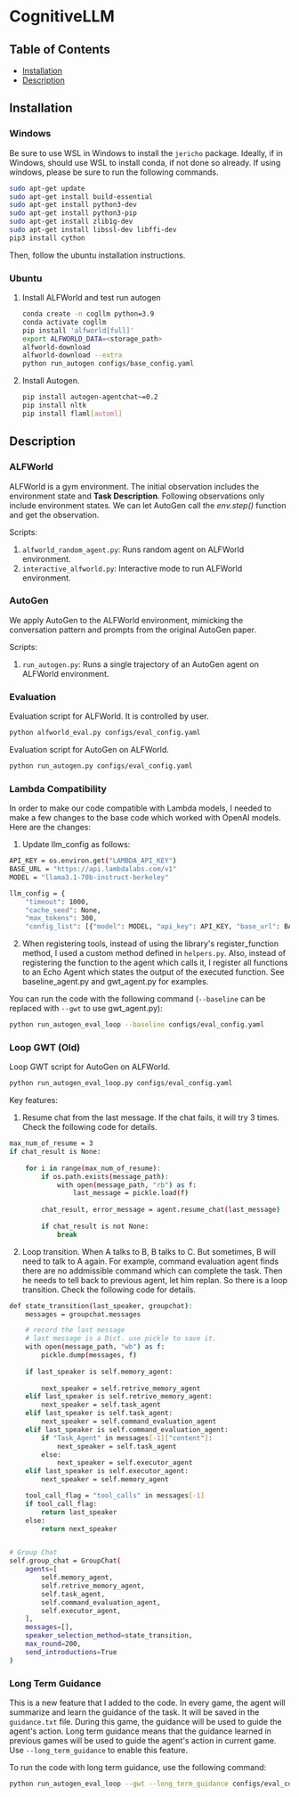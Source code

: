 # CognitiveLLM


## Table of Contents

- [Installation](#installation)
- [Description](#description)


## Installation

### Windows
Be sure to use WSL in Windows to install the `jericho` package. Ideally, if in Windows, should use WSL to install conda, if not done so already. If using windows, please be sure to run the following commands.


```sh
sudo apt-get update
sudo apt-get install build-essential
sudo apt-get install python3-dev
sudo apt-get install python3-pip
sudo apt-get install zlib1g-dev
sudo apt-get install libssl-dev libffi-dev
pip3 install cython
```

Then, follow the ubuntu installation instructions.
### Ubuntu
1. Install ALFWorld and test run autogen
    ```sh
    conda create -n cogllm python=3.9
    conda activate cogllm
    pip install 'alfworld[full]'
    export ALFWORLD_DATA=<storage_path>
    alfworld-download
    alfworld-download --extra
    python run_autogen configs/base_config.yaml
    ```

2. Install Autogen.
   ```sh
   pip install autogen-agentchat~=0.2
   pip install nltk
   pip install flaml[automl]
   ```

## Description
### ALFWorld
ALFWorld is a gym environment. The initial observation includes the environment state and **Task Description**. Following observations only include environment states. We can let AutoGen call the *env.step()* function and get the observation.

Scripts:
1. `alfworld_random_agent.py`: Runs random agent on ALFWorld environment.
2. `interactive_alfworld.py`: Interactive mode to run ALFWorld environment.

### AutoGen
We apply AutoGen to the ALFWorld environment, mimicking the conversation pattern and prompts from the original AutoGen paper.

Scripts:
1. `run_autogen.py`: Runs a single trajectory of an AutoGen agent on ALFWorld environment.


### Evaluation
Evaluation script for ALFWorld. It is controlled by user.
```sh
python alfworld_eval.py configs/eval_config.yaml 
```

Evaluation script for AutoGen on ALFWorld.
```sh
python run_autogen.py configs/eval_config.yaml 
```

### Lambda Compatibility
In order to make our code compatible with Lambda models, I needed to make a few changes to the base code 
which worked with OpenAI models. Here are the changes:

1. Update llm_config as follows:
```sh
API_KEY = os.environ.get("LAMBDA_API_KEY")
BASE_URL = "https://api.lambdalabs.com/v1"
MODEL = "llama3.1-70b-instruct-berkeley"

llm_config = {
    "timeout": 1000,
    "cache_seed": None,
    "max_tokens": 300,
    "config_list": [{"model": MODEL, "api_key": API_KEY, "base_url": BASE_URL}]}
```

2. When registering tools, instead of using the library's register_function method, I used a custom method defined in
`helpers.py`. Also, instead of registering the function to the agent which calls it, I register all functions to an
Echo Agent which states the output of the executed function. See baseline_agent.py and gwt_agent.py for examples.

You can run the code with the following command (`--baseline` can be replaced with `--gwt` to use gwt_agent.py):
```sh
python run_autogen_eval_loop --baseline configs/eval_config.yaml
```

### Loop GWT (Old)
Loop GWT script for AutoGen on ALFWorld.
```sh
python run_autogen_eval_loop.py configs/eval_config.yaml 
```

Key features:
1. Resume chat from the last message. If the chat fails, it will try 3 times. Check the following code for details.
```sh
max_num_of_resume = 3
if chat_result is None:
    
    for i in range(max_num_of_resume):
        if os.path.exists(message_path):
            with open(message_path, "rb") as f:
                last_message = pickle.load(f)   
            
        chat_result, error_message = agent.resume_chat(last_message)
        
        if chat_result is not None:
            break
```

2. Loop transition. When A talks to B, B talks to C. But sometimes, B will need to talk to A again. For example, command evaluation agent finds there are no addmissible command which can complete the task. Then he needs to tell back to previous agent, let him replan. So there is a loop transition. Check the following code for details.
```sh
def state_transition(last_speaker, groupchat):
    messages = groupchat.messages

    # record the last message
    # last message is a Dict. use pickle to save it.
    with open(message_path, "wb") as f:
        pickle.dump(messages, f)
    
    if last_speaker is self.memory_agent:
        
        next_speaker = self.retrive_memory_agent
    elif last_speaker is self.retrive_memory_agent:
        next_speaker = self.task_agent
    elif last_speaker is self.task_agent:
        next_speaker = self.command_evaluation_agent
    elif last_speaker is self.command_evaluation_agent:
        if "Task_Agent" in messages[-1]["content"]:
            next_speaker = self.task_agent
        else:
            next_speaker = self.executor_agent
    elif last_speaker is self.executor_agent:
        next_speaker = self.memory_agent

    tool_call_flag = "tool_calls" in messages[-1]
    if tool_call_flag:
        return last_speaker
    else:
        return next_speaker


# Group Chat
self.group_chat = GroupChat(
    agents=[
        self.memory_agent,
        self.retrive_memory_agent,
        self.task_agent,
        self.command_evaluation_agent,
        self.executor_agent,
    ],
    messages=[],
    speaker_selection_method=state_transition,
    max_round=200,
    send_introductions=True
)
```

### Long Term Guidance
This is a new feature that I added to the code. In every game, the agent will summarize and learn the guidance of the task. It will be saved in the `guidance.txt` file. During this game, the guidance will be used to guide the agent's action. Long term guidance means that the guidance learned in previous games will be used to guide the agent's action in current game. Use `--long_term_guidance` to enable this feature. 

To run the code with long term guidance, use the following command:

```sh
python run_autogen_eval_loop --gwt --long_term_guidance configs/eval_config.yaml
```


